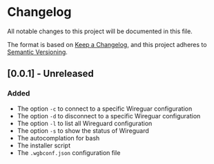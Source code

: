 # Changelog

All notable changes to this project will be documented in this file.

The format is based on
[Keep a Changelog](https://keepachangelog.com/en/1.1.0/),
and this project adheres to
[Semantic Versioning](https://semver.org/spec/v2.0.0.html).

## [0.0.1] - Unreleased

### Added

- The option `-c` to connect to a specific Wireguar configuration
- The option `-d` to disconnect to a specific Wireguar configuration
- The option `-l` to list all Wireguard configuration
- The option `-s` to show the status of Wireguard
- The autocomplation for bash
- The installer script
- The `.wgbconf.json` configuration file
